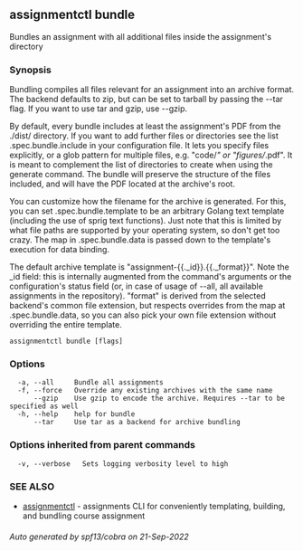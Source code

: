 ## assignmentctl bundle

Bundles an assignment with all additional files inside the assignment's directory

### Synopsis

Bundling compiles all files relevant for an assignment into an archive
format. The backend defaults to zip, but can be set to tarball by
passing the --tar flag. If you want to use tar and gzip, use --gzip.

By default, every bundle includes at least the assignment's PDF from
the ./dist/ directory. If you want to add further files or directories
see the list .spec.bundle.include in your configuration file. It lets
you specify files explicitly, or a glob pattern for multiple files,
e.g. "code/_" or "figures/_.pdf". It is meant to complement the list
of directories to create when using the generate command. The bundle will
preserve the structure of the files included, and will have the PDF
located at the archive's root.

You can customize how the filename for the archive is generated. For this,
you can set .spec.bundle.template to be an arbitrary Golang text template
(including the use of sprig text functions). Just note that this is
limited by what file paths are supported by your operating system, so
don't get too crazy. The map in .spec.bundle.data is passed down to
the template's execution for data binding.

The default archive template is "assignment-{{._id}}.{{._format}}". Note
the \_id field: this is internally augmented from the command's arguments
or the configuration's status field (or, in case of usage of --all, all
available assignments in the repository). "format" is derived from the
selected backend's common file extension, but respects overrides from
the map at .spec.bundle.data, so you can also pick your own file extension
without overriding the entire template.

```text
assignmentctl bundle [flags]
```

### Options

```text
  -a, --all     Bundle all assignments
  -f, --force   Override any existing archives with the same name
      --gzip    Use gzip to encode the archive. Requires --tar to be specified as well
  -h, --help    help for bundle
      --tar     Use tar as a backend for archive bundling
```

### Options inherited from parent commands

```text
  -v, --verbose   Sets logging verbosity level to high
```

### SEE ALSO

- [assignmentctl](assignmentctl.md) - assignments CLI for conveniently templating, building, and bundling course assignment

###### Auto generated by spf13/cobra on 21-Sep-2022
